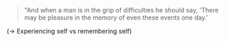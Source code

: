 > "And when a man is in the grip of difficulties he should say, 'There may be pleasure in the memory of even these events one day.'

<!-- Virgil, Aeneid 1:203 / Seneca LXXVIII -->

(→ Experiencing self vs remembering self)
